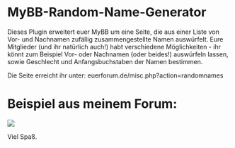# MyBB-Random-Name-Generator
Dieses Plugin erweitert euer MyBB um eine Seite, die aus einer Liste von Vor- und Nachnamen zufällig zusammengestellte Namen auswürfelt. Eure Mitglieder (und ihr natürlich auch!) habt verschiedene Möglichkeiten - ihr könnt zum Beispiel Vor- oder Nachnamen (oder beides!) auswürfeln lassen, sowie Geschlecht und Anfangsbuchstaben der Namen bestimmen.

Die Seite erreicht ihr unter:
euerforum.de/misc.php?action=randomnames

# Beispiel aus meinem Forum:
<img src="https://snipboard.io/DxiSjV.jpg /">

Viel Spaß.
